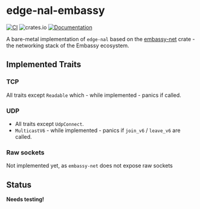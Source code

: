 # edge-nal-embassy

[![CI](https://github.com/ivmarkov/edge-net/actions/workflows/ci.yml/badge.svg)](https://github.com/ivmarkov/edge-net/actions/workflows/ci.yml)
![crates.io](https://img.shields.io/crates/v/edge-net.svg)
[![Documentation](https://docs.rs/edge-net/badge.svg)](https://docs.rs/edge-net)

A bare-metal implementation of `edge-nal` based on the [embassy-net](https://crates.io/crates/embassy-net) crate - the networking stack of the Embassy ecosystem.

## Implemented Traits

### TCP

All traits except `Readable` which - while implemented - panics if called.

### UDP

* All traits except `UdpConnect`.
* `MulticastV6` - while implemented - panics if `join_v6` / `leave_v6` are called.

### Raw sockets

Not implemented yet, as `embassy-net` does not expose raw sockets

## Status

**Needs testing!**
